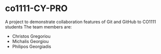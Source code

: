 # co1111-CY-PRO
A project to demonstrate collaboration features of Git and GitHub to CO1111
students
The team members are:
- Christos Gregoriou
- Michalis Georgiou
- Philipos Georgiadis
